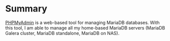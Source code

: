 # Summary
[PHPMyAdmin](https://www.phpmyadmin.net/) is a web-based tool for managing MariaDB databases. With this tool, I am able to manage all my home-based MariaDB servers (MariaDB Galera cluster, MariaDB standalone, MariaDB on NAS).